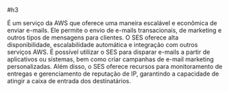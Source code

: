 #h3 

É um serviço da AWS que oferece uma maneira escalável e econômica de enviar e-mails. Ele permite o envio de e-mails transacionais, de marketing e outros tipos de mensagens para clientes. O SES oferece alta disponibilidade, escalabilidade automática e integração com outros serviços AWS. É possível utilizar o SES para disparar e-mails a partir de aplicativos ou sistemas, bem como criar campanhas de e-mail marketing personalizadas. Além disso, o SES oferece recursos para monitoramento de entregas e gerenciamento de reputação de IP, garantindo a capacidade de atingir a caixa de entrada dos destinatários.